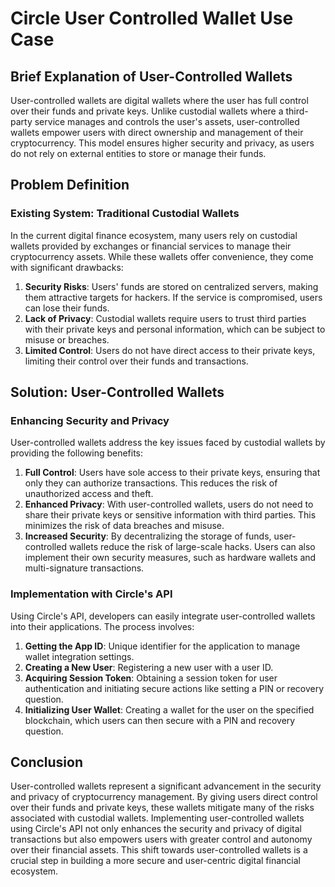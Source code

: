 # Circle User Controlled Wallet Use Case

## Brief Explanation of User-Controlled Wallets

User-controlled wallets are digital wallets where the user has full control over their funds and private keys. Unlike custodial wallets where a third-party service manages and controls the user's assets, user-controlled wallets empower users with direct ownership and management of their cryptocurrency. This model ensures higher security and privacy, as users do not rely on external entities to store or manage their funds.

## Problem Definition

### Existing System: Traditional Custodial Wallets

In the current digital finance ecosystem, many users rely on custodial wallets provided by exchanges or financial services to manage their cryptocurrency assets. While these wallets offer convenience, they come with significant drawbacks:

1. **Security Risks**: Users' funds are stored on centralized servers, making them attractive targets for hackers. If the service is compromised, users can lose their funds.
2. **Lack of Privacy**: Custodial wallets require users to trust third parties with their private keys and personal information, which can be subject to misuse or breaches.
3. **Limited Control**: Users do not have direct access to their private keys, limiting their control over their funds and transactions.

## Solution: User-Controlled Wallets

### Enhancing Security and Privacy

User-controlled wallets address the key issues faced by custodial wallets by providing the following benefits:

1. **Full Control**: Users have sole access to their private keys, ensuring that only they can authorize transactions. This reduces the risk of unauthorized access and theft.
2. **Enhanced Privacy**: With user-controlled wallets, users do not need to share their private keys or sensitive information with third parties. This minimizes the risk of data breaches and misuse.
3. **Increased Security**: By decentralizing the storage of funds, user-controlled wallets reduce the risk of large-scale hacks. Users can also implement their own security measures, such as hardware wallets and multi-signature transactions.

### Implementation with Circle's API

Using Circle's API, developers can easily integrate user-controlled wallets into their applications. The process involves:

1. **Getting the App ID**: Unique identifier for the application to manage wallet integration settings.
2. **Creating a New User**: Registering a new user with a user ID.
3. **Acquiring Session Token**: Obtaining a session token for user authentication and initiating secure actions like setting a PIN or recovery question.
4. **Initializing User Wallet**: Creating a wallet for the user on the specified blockchain, which users can then secure with a PIN and recovery question.

## Conclusion

User-controlled wallets represent a significant advancement in the security and privacy of cryptocurrency management. By giving users direct control over their funds and private keys, these wallets mitigate many of the risks associated with custodial wallets. Implementing user-controlled wallets using Circle's API not only enhances the security and privacy of digital transactions but also empowers users with greater control and autonomy over their financial assets. This shift towards user-controlled wallets is a crucial step in building a more secure and user-centric digital financial ecosystem.
